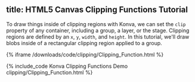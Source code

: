 title: HTML5 Canvas Clipping Functions Tutorial
---

To draw things inside of clipping regions with Konva, we can set the `clip`
property of any container, including a group, a layer, or the stage.
Clipping regions are defined by an `x`, `y`, `width`, and `height`.  In this tutorial,
we'll draw blobs inside of a rectangular clipping region applied to a group.

{% iframe /downloads/code/clipping/Clipping_Function.html %}

{% include_code Konva Clipping Functions Demo clipping/Clipping_Function.html %}
